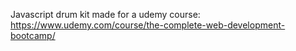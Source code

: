 Javascript drum kit made for a udemy course: https://www.udemy.com/course/the-complete-web-development-bootcamp/